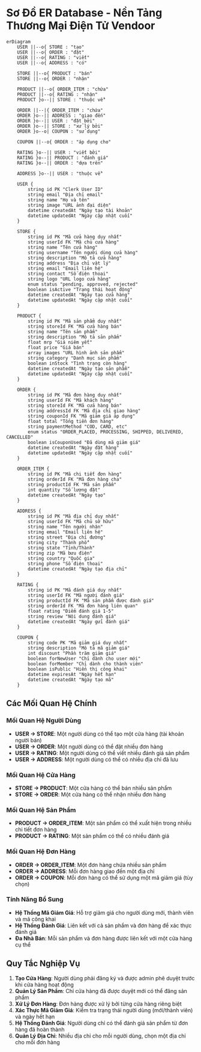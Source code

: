 # Sơ Đồ ER Database - Nền Tảng Thương Mại Điện Tử Vendoor

```mermaid
erDiagram
    USER ||--o{ STORE : "tạo"
    USER ||--o{ ORDER : "đặt"
    USER ||--o{ RATING : "viết"
    USER ||--o{ ADDRESS : "có"

    STORE ||--o{ PRODUCT : "bán"
    STORE ||--o{ ORDER : "nhận"

    PRODUCT ||--o{ ORDER_ITEM : "chứa"
    PRODUCT ||--o{ RATING : "nhận"
    PRODUCT }o--|| STORE : "thuộc về"

    ORDER ||--|{ ORDER_ITEM : "chứa"
    ORDER }o--|| ADDRESS : "giao đến"
    ORDER }o--|| USER : "đặt bởi"
    ORDER }o--|| STORE : "xử lý bởi"
    ORDER }o--o| COUPON : "sử dụng"

    COUPON ||--o{ ORDER : "áp dụng cho"

    RATING }o--|| USER : "viết bởi"
    RATING }o--|| PRODUCT : "đánh giá"
    RATING }o--|| ORDER : "dựa trên"

    ADDRESS }o--|| USER : "thuộc về"

    USER {
        string id PK "Clerk User ID"
        string email "Địa chỉ email"
        string name "Họ và tên"
        string image "URL ảnh đại diện"
        datetime createdAt "Ngày tạo tài khoản"
        datetime updatedAt "Ngày cập nhật cuối"
    }

    STORE {
        string id PK "Mã cửa hàng duy nhất"
        string userId FK "Mã chủ cửa hàng"
        string name "Tên cửa hàng"
        string username "Tên người dùng cửa hàng"
        string description "Mô tả cửa hàng"
        string address "Địa chỉ vật lý"
        string email "Email liên hệ"
        string contact "Số điện thoại"
        string logo "URL logo cửa hàng"
        enum status "pending, approved, rejected"
        boolean isActive "Trạng thái hoạt động"
        datetime createdAt "Ngày tạo cửa hàng"
        datetime updatedAt "Ngày cập nhật cuối"
    }

    PRODUCT {
        string id PK "Mã sản phẩm duy nhất"
        string storeId FK "Mã cửa hàng bán"
        string name "Tên sản phẩm"
        string description "Mô tả sản phẩm"
        float mrp "Giá niêm yết"
        float price "Giá bán"
        array images "URL hình ảnh sản phẩm"
        string category "Danh mục sản phẩm"
        boolean inStock "Tình trạng còn hàng"
        datetime createdAt "Ngày tạo sản phẩm"
        datetime updatedAt "Ngày cập nhật cuối"
    }

    ORDER {
        string id PK "Mã đơn hàng duy nhất"
        string userId FK "Mã khách hàng"
        string storeId FK "Mã cửa hàng bán"
        string addressId FK "Mã địa chỉ giao hàng"
        string couponId FK "Mã giảm giá áp dụng"
        float total "Tổng tiền đơn hàng"
        string paymentMethod "COD, CARD, etc"
        enum status "ORDER_PLACED, PROCESSING, SHIPPED, DELIVERED, CANCELLED"
        boolean isCouponUsed "Đã dùng mã giảm giá"
        datetime createdAt "Ngày đặt hàng"
        datetime updatedAt "Ngày cập nhật cuối"
    }

    ORDER_ITEM {
        string id PK "Mã chi tiết đơn hàng"
        string orderId FK "Mã đơn hàng cha"
        string productId FK "Mã sản phẩm"
        int quantity "Số lượng đặt"
        datetime createdAt "Ngày tạo"
    }

    ADDRESS {
        string id PK "Mã địa chỉ duy nhất"
        string userId FK "Mã chủ sở hữu"
        string name "Tên người nhận"
        string email "Email liên hệ"
        string street "Địa chỉ đường"
        string city "Thành phố"
        string state "Tỉnh/Thành"
        string zip "Mã bưu điện"
        string country "Quốc gia"
        string phone "Số điện thoại"
        datetime createdAt "Ngày tạo địa chỉ"
    }

    RATING {
        string id PK "Mã đánh giá duy nhất"
        string userId FK "Mã người đánh giá"
        string productId FK "Mã sản phẩm được đánh giá"
        string orderId FK "Mã đơn hàng liên quan"
        float rating "Điểm đánh giá 1-5"
        string review "Nội dung đánh giá"
        datetime createdAt "Ngày gửi đánh giá"
    }

    COUPON {
        string code PK "Mã giảm giá duy nhất"
        string description "Mô tả mã giảm giá"
        int discount "Phần trăm giảm giá"
        boolean forNewUser "Chỉ dành cho user mới"
        boolean forMember "Chỉ dành cho thành viên"
        boolean isPublic "Hiển thị công khai"
        datetime expiresAt "Ngày hết hạn"
        datetime createdAt "Ngày tạo mã"
    }
```

## Các Mối Quan Hệ Chính

### Mối Quan Hệ Người Dùng

- **USER → STORE**: Một người dùng có thể tạo một cửa hàng (tài khoản người bán)
- **USER → ORDER**: Một người dùng có thể đặt nhiều đơn hàng
- **USER → RATING**: Một người dùng có thể viết nhiều đánh giá sản phẩm
- **USER → ADDRESS**: Một người dùng có thể có nhiều địa chỉ đã lưu

### Mối Quan Hệ Cửa Hàng

- **STORE → PRODUCT**: Một cửa hàng có thể bán nhiều sản phẩm
- **STORE → ORDER**: Một cửa hàng có thể nhận nhiều đơn hàng

### Mối Quan Hệ Sản Phẩm

- **PRODUCT → ORDER_ITEM**: Một sản phẩm có thể xuất hiện trong nhiều chi tiết đơn hàng
- **PRODUCT → RATING**: Một sản phẩm có thể có nhiều đánh giá

### Mối Quan Hệ Đơn Hàng

- **ORDER → ORDER_ITEM**: Một đơn hàng chứa nhiều sản phẩm
- **ORDER → ADDRESS**: Mỗi đơn hàng giao đến một địa chỉ
- **ORDER → COUPON**: Mỗi đơn hàng có thể sử dụng một mã giảm giá (tùy chọn)

### Tính Năng Bổ Sung

- **Hệ Thống Mã Giảm Giá**: Hỗ trợ giảm giá cho người dùng mới, thành viên và mã công khai
- **Hệ Thống Đánh Giá**: Liên kết với cả sản phẩm và đơn hàng để xác thực đánh giá
- **Đa Nhà Bán**: Mỗi sản phẩm và đơn hàng được liên kết với một cửa hàng cụ thể

## Quy Tắc Nghiệp Vụ

1. **Tạo Cửa Hàng**: Người dùng phải đăng ký và được admin phê duyệt trước khi cửa hàng hoạt động
2. **Quản Lý Sản Phẩm**: Chỉ cửa hàng đã được duyệt mới có thể đăng sản phẩm
3. **Xử Lý Đơn Hàng**: Đơn hàng được xử lý bởi từng cửa hàng riêng biệt
4. **Xác Thực Mã Giảm Giá**: Kiểm tra trạng thái người dùng (mới/thành viên) và ngày hết hạn
5. **Hệ Thống Đánh Giá**: Người dùng chỉ có thể đánh giá sản phẩm từ đơn hàng đã hoàn thành
6. **Quản Lý Địa Chỉ**: Nhiều địa chỉ cho mỗi người dùng, chọn một địa chỉ cho mỗi đơn hàng
